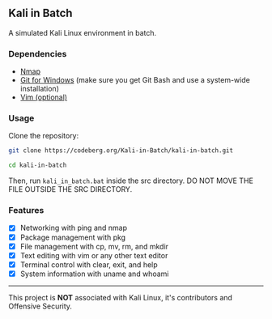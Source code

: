 ## Kali in Batch

A simulated Kali Linux environment in batch.

### Dependencies

- [Nmap](https://nmap.org/)
- [Git for Windows](https://git-scm.com/download/win) (make sure you get Git Bash and use a system-wide installation)
- [Vim (optional)](https://www.vim.org/download.php)

### Usage

Clone the repository:
```bash
git clone https://codeberg.org/Kali-in-Batch/kali-in-batch.git
```
```bash	
cd kali-in-batch
```

Then, run `kali_in_batch.bat` inside the src directory.
DO NOT MOVE THE FILE OUTSIDE THE SRC DIRECTORY.

### Features

- [x] Networking with ping and nmap
- [x] Package management with pkg
- [x] File management with cp, mv, rm, and mkdir
- [x] Text editing with vim or any other text editor
- [x] Terminal control with clear, exit, and help
- [x] System information with uname and whoami

---

This project is **NOT** associated with Kali Linux, it's contributors and Offensive Security.
